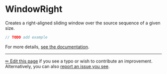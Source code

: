 # WindowRight

Creates a right-aligned sliding window over the source sequence of a given size.

```c# --destination-file ../code/Program.cs --region statements --project ../code/TryMoreLinq.csproj
// TODO add example
```

For more details, [see the documentation][doc].

---

[&#x270F; Edit this page][edit] if you see a typo or wish to contribute an
improvement. Alternatively, you can also [report an issue you see][issue].


[edit]: https://github.com/morelinq/try/edit/master/m/window-right.md
[issue]: https://github.com/morelinq/try/issues/new?title=WindowRight
[doc]: https://morelinq.github.io/3.1/ref/api/html/M_MoreLinq_MoreEnumerable_WindowRight__1.htm
